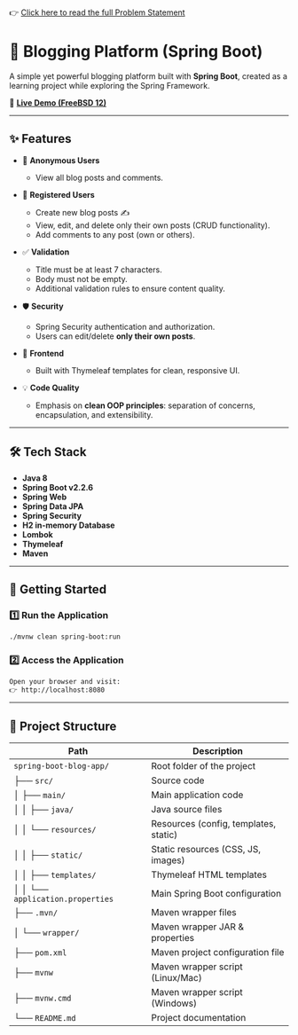 👉 [Click here to read the full Problem Statement](./Problem-Statement.md)

# 📝 Blogging Platform (Spring Boot)

A simple yet powerful blogging platform built with **Spring Boot**, created as a learning project while exploring the Spring Framework.

🔗 **[Live Demo (FreeBSD 12)](https://tomcat.skaringa.dev/spring-blog-app/)**  

---

## ✨ Features

- 👀 **Anonymous Users**
  - View all blog posts and comments.

- 🔐 **Registered Users**
  - Create new blog posts ✍️  
  - View, edit, and delete only their own posts (CRUD functionality).  
  - Add comments to any post (own or others).  

- ✅ **Validation**
  - Title must be at least 7 characters.  
  - Body must not be empty.  
  - Additional validation rules to ensure content quality.  

- 🛡 **Security**
  - Spring Security authentication and authorization.  
  - Users can edit/delete **only their own posts**.  

- 🎨 **Frontend**
  - Built with Thymeleaf templates for clean, responsive UI.  

- 💡 **Code Quality**
  - Emphasis on **clean OOP principles**: separation of concerns, encapsulation, and extensibility.  

---

## 🛠 Tech Stack

- **Java 8**  
- **Spring Boot v2.2.6**  
- **Spring Web**  
- **Spring Data JPA**  
- **Spring Security**  
- **H2 in-memory Database**  
- **Lombok**  
- **Thymeleaf**  
- **Maven**  

---

## 🚀 Getting Started

### 1️⃣ Run the Application
```bash
./mvnw clean spring-boot:run
```
### 2️⃣ Access the Application
```bash
Open your browser and visit:
👉 http://localhost:8080
```
---

## 📂 Project Structure

| Path                               | Description                                |
|------------------------------------|--------------------------------------------|
| `spring-boot-blog-app/`            | Root folder of the project                 |
| ├── `src/`                         | Source code                                |
| │   ├── `main/`                    | Main application code                      |
| │   │   ├── `java/`                | Java source files                          |
| │   │   └── `resources/`           | Resources (config, templates, static)      |
| │   │       ├── `static/`          | Static resources (CSS, JS, images)         |
| │   │       ├── `templates/`       | Thymeleaf HTML templates                   |
| │   │       └── `application.properties` | Main Spring Boot configuration       |
| ├── `.mvn/`                        | Maven wrapper files                        |
| │   └── `wrapper/`                 | Maven wrapper JAR & properties             |
| ├── `pom.xml`                      | Maven project configuration file           |
| ├── `mvnw`                         | Maven wrapper script (Linux/Mac)           |
| ├── `mvnw.cmd`                     | Maven wrapper script (Windows)             |
| └── `README.md`                    | Project documentation                      |


